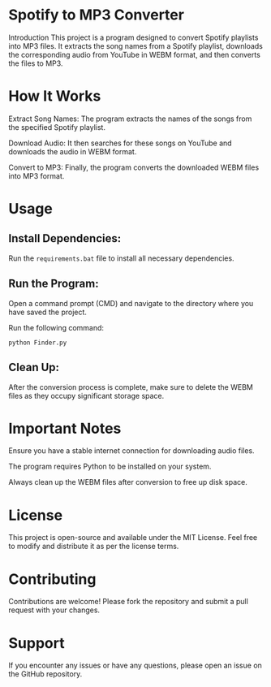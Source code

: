 # Spotify to MP3 Converter
Introduction
This project is a program designed to convert Spotify playlists into MP3 files. It extracts the song names from a Spotify playlist, downloads the corresponding audio from YouTube in WEBM format, and then converts the files to MP3.

# How It Works
Extract Song Names: The program extracts the names of the songs from the specified Spotify playlist.

Download Audio: It then searches for these songs on YouTube and downloads the audio in WEBM format.

Convert to MP3: Finally, the program converts the downloaded WEBM files into MP3 format.

# Usage
## Install Dependencies:

Run the  `requirements.bat` file to install all necessary dependencies.

## Run the Program:

Open a command prompt (CMD) and navigate to the directory where you have saved the project.

Run the following command:


```
python Finder.py
```

## Clean Up:

After the conversion process is complete, make sure to delete the WEBM files as they occupy significant storage space.

# Important Notes
Ensure you have a stable internet connection for downloading audio files.

The program requires Python to be installed on your system.

Always clean up the WEBM files after conversion to free up disk space.

# License
This project is open-source and available under the MIT License. Feel free to modify and distribute it as per the license terms.

# Contributing
Contributions are welcome! Please fork the repository and submit a pull request with your changes.

# Support
If you encounter any issues or have any questions, please open an issue on the GitHub repository.